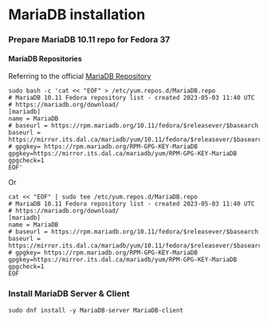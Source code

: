 
# MariaDB installation



### Prepare MariaDB 10.11 repo for Fedora 37

#### MariaDB Repositories

Referring to the official [MariaDB Repository](https://mariadb.org/download/?t=repo-config)

```
sudo bash -c 'cat << "EOF" > /etc/yum.repos.d/MariaDB.repo
# MariaDB 10.11 Fedora repository list - created 2023-05-03 11:40 UTC
# https://mariadb.org/download/
[mariadb]
name = MariaDB
# baseurl = https://rpm.mariadb.org/10.11/fedora/$releasever/$basearch
baseurl = https://mirror.its.dal.ca/mariadb/yum/10.11/fedora/$releasever/$basearch
# gpgkey= https://rpm.mariadb.org/RPM-GPG-KEY-MariaDB
gpgkey=https://mirror.its.dal.ca/mariadb/yum/RPM-GPG-KEY-MariaDB
gpgcheck=1
EOF'
```

Or

```
cat << "EOF" | sudo tee /etc/yum.repos.d/MariaDB.repo 
# MariaDB 10.11 Fedora repository list - created 2023-05-03 11:40 UTC
# https://mariadb.org/download/
[mariadb]
name = MariaDB
# baseurl = https://rpm.mariadb.org/10.11/fedora/$releasever/$basearch
baseurl = https://mirror.its.dal.ca/mariadb/yum/10.11/fedora/$releasever/$basearch
# gpgkey= https://rpm.mariadb.org/RPM-GPG-KEY-MariaDB
gpgkey=https://mirror.its.dal.ca/mariadb/yum/RPM-GPG-KEY-MariaDB
gpgcheck=1
EOF
```

### Install MariaDB Server & Client
```
sudo dnf install -y MariaDB-server MariaDB-client
```

